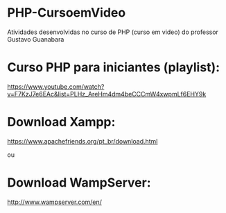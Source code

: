 # PHP-CursoemVideo
  Atividades desenvolvidas no curso de PHP (curso em video) do professor Gustavo Guanabara

# Curso PHP para iniciantes (playlist):
  https://www.youtube.com/watch?v=F7KzJ7e6EAc&list=PLHz_AreHm4dm4beCCCmW4xwpmLf6EHY9k

# Download Xampp: 
  https://www.apachefriends.org/pt_br/download.html

ou

# Download WampServer:
  http://www.wampserver.com/en/
